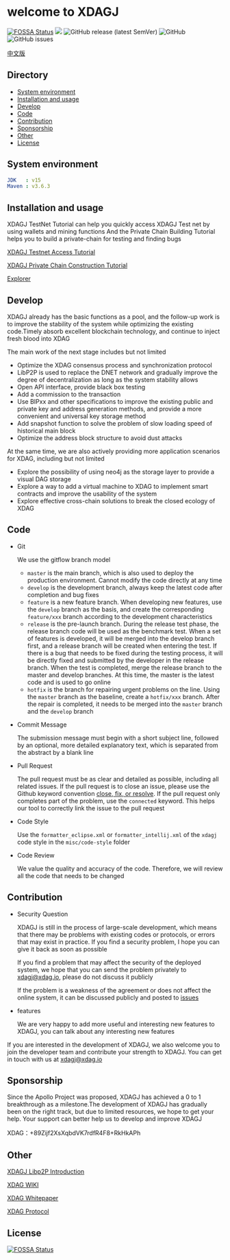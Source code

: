 # welcome to XDAGJ

[![FOSSA Status](https://app.fossa.com/api/projects/git%2Bgithub.com%2FXDagger%2Fxdagj.svg?type=shield)](https://app.fossa.com/projects/git%2Bgithub.com%2FXDagger%2Fxdagj?ref=badge_shield) ![](https://github.com/XDagger/xdagj/actions/workflows/maven.yml/badge.svg) ![GitHub release (latest SemVer)](https://img.shields.io/github/v/release/XDagger/xdagj) ![GitHub](https://img.shields.io/github/license/XDagger/xdagj) ![GitHub issues](https://img.shields.io/github/issues/XDagger/xdagj)

[中文版](./docs/README_zh.md)


## Directory
  - [System environment](#system-environment)
  - [Installation and usage](#installation-and-usage)
  - [Develop](#develop)
  - [Code](#code)
  - [Contribution](#contribution)
  - [Sponsorship](#sponsorship)
  - [Other](#other)
  - [License](#license)

## System environment
```yaml
JDK   : v15
Maven : v3.6.3
```
## Installation and usage

XDAGJ TestNet Tutorial can help you quickly access XDAGJ Test net by using wallets and mining functions
And the Private Chain Building Tutorial helps you to build a private-chain for testing and finding bugs

[XDAGJ Testnet Access Tutorial](./docs/XDAGJ_TestNet_Access_Tutorial_eng.md)

[XDAGJ Private Chain Construction Tutorial](./docs/XDAGJ_Private_Chain_Tutorial_eng.md)

[Explorer](http://146.56.240.230/)

## Develop

XDAGJ already has the basic functions as a pool, and the follow-up work is to improve the stability of the system while optimizing the existing code.Timely absorb excellent blockchain technology, and continue to inject fresh blood into XDAG

The main work of the next stage includes but not limited

- Optimize the XDAG consensus process and synchronization protocol
- LibP2P is used to replace the  DNET network and gradually improve the degree of decentralization as long as the system stability allows
- Open API interface, provide black box testing
- Add a commission to the transaction
- Use BIPxx and other specifications to improve the existing public and private key and address generation methods, and provide a more convenient and universal key storage method
- Add snapshot function to solve the problem of slow loading speed of historical main block
- Optimize the address block structure to avoid dust attacks

At the same time, we are also actively providing more application scenarios for XDAG, including but not limited

- Explore the possibility of using neo4j as the storage layer to provide a visual DAG storage
- Explore a way to add a virtual machine to XDAG to implement smart contracts and improve the usability of the system
- Explore effective cross-chain solutions to break the closed ecology of XDAG

## Code

- Git

  We use the gitflow branch model

  - `master` is the main branch, which is also used to deploy the production environment. Cannot modify the code directly at any time
  - `develop` is the development branch, always keep the latest code after completion and bug fixes
  - `feature` is a new feature branch. When developing new features, use the `develop` branch as the basis, and create the corresponding `feature/xxx` branch according to the development characteristics
  - `release` is the pre-launch branch. During the release test phase, the release branch code will be used as the benchmark test. When a set of features is developed, it will be merged into the develop branch first, and a release branch will be created when entering the test. If there is a bug that needs to be fixed during the testing process, it will be directly fixed and submitted by the developer in the release branch. When the test is completed, merge the release branch to the master and develop branches. At this time, the master is the latest code and is used to go online
  - `hotfix` is the branch for repairing urgent problems on the line. Using the `master` branch as the baseline, create a `hotfix/xxx` branch. After the repair is completed, it needs to be merged into the `master` branch and the `develop` branch

- Commit Message

  The submission message must begin with a short subject line, followed by an optional, more detailed explanatory text, which is separated from the abstract by a blank line

- Pull Request

  The pull request must be as clear and detailed as possible, including all related issues. If the pull request is to close an issue, please use the Github keyword convention [close, fix, or resolve](https://help.github.com/articles/closing-issues-via-commit-messages/). If the pull request only completes part of the problem, use the `connected` keyword. This helps our tool to correctly link the issue to the pull request

- Code Style

  Use the `formatter_eclipse.xml` or `formatter_intellij.xml` of the `xdagj` code style in the `misc/code-style` folder

- Code Review

  We value the quality and accuracy of the code. Therefore, we will review all the code that needs to be changed

## Contribution

- Security Question

  XDAGJ is still in the process of large-scale development, which means that there may be problems with existing codes or protocols, or errors that may exist in practice. If you find a security problem, I hope you can give it back as soon as possible

  If you find a problem that may affect the security of the deployed system, we hope that you can send the problem privately to xdagj@xdag.io, please do not discuss it publicly

  If the problem is a weakness of the agreement or does not affect the online system, it can be discussed publicly and posted to [issues](https://github.com/XDagger/xdagj.git)

- features

  We are very happy to add more useful and interesting new features to XDAGJ, you can talk about any interesting new features

If you are interested in the development of XDAGJ, we also welcome you to join the developer team and contribute your strength to XDAGJ. You can get in touch with us at xdagj@xdag.io

## Sponsorship

Since the Apollo Project was proposed, XDAGJ has achieved a 0 to 1 breakthrough as a milestone.The development of XDAGJ has gradually been on the right track, but due to limited resources, we hope to get your help. Your support can better help us to develop and improve XDAGJ

XDAG：+89Zijf2XsXqbdVK7rdfR4F8+RkHkAPh

## Other

[XDAGJ Libp2P Introduction](./docs/XDAGJ_Networking_Specification.md)

[XDAG WIKI](https://github.com/XDagger/xdag/wiki)

[XDAG Whitepaper](https://github.com/XDagger/xdag/blob/master/WhitePaper.md)

[XDAG Protocol](https://github.com/XDagger/xdag/blob/master/Protocol.md)



## License

[![FOSSA Status](https://app.fossa.com/api/projects/git%2Bgithub.com%2FXDagger%2Fxdagj.svg?type=large)](https://app.fossa.com/projects/git%2Bgithub.com%2FXDagger%2Fxdagj?ref=badge_large)

